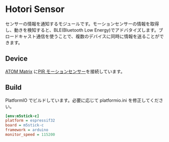 # Hotori Sensor

センサーの情報を通知するモジュールです。モーションセンサーの情報を取得し、動きを検知すると、BLE(Bluetooth Low Energy)でアドバタイズします。ブロードキャスト通信を使うことで、複数のデバイスに同時に情報を送ることができます。

## Device

[ATOM Matrix](https://m5stack.com/products/atom-matrix-esp32-development-kit) に[PIR モーションセンサー](https://m5stack.com/products/pir-module)を接続しています。

## Build

PlatformIO でビルドしています。必要に応じて platformio.ini を修正してください。

```Ini
[env:m5stick-c]
platform = espressif32
board = m5stick-c
framework = arduino
monitor_speed = 115200
```
